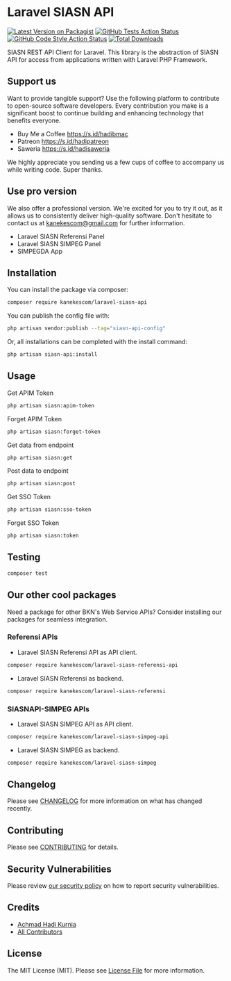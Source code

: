 # Laravel SIASN API

[![Latest Version on Packagist](https://img.shields.io/packagist/v/kanekescom/laravel-siasn-api.svg?style=flat-square)](https://packagist.org/packages/kanekescom/laravel-siasn-api)
[![GitHub Tests Action Status](https://img.shields.io/github/actions/workflow/status/kanekescom/laravel-siasn-api/run-tests.yml?branch=main&label=tests&style=flat-square)](https://github.com/kanekescom/laravel-siasn-api/actions?query=workflow%3Arun-tests+branch%3Amain)
[![GitHub Code Style Action Status](https://img.shields.io/github/actions/workflow/status/kanekescom/laravel-siasn-api/fix-php-code-style-issues.yml?branch=main&label=code%20style&style=flat-square)](https://github.com/kanekescom/laravel-siasn-api/actions?query=workflow%3A"Fix+PHP+code+style+issues"+branch%3Amain)
[![Total Downloads](https://img.shields.io/packagist/dt/kanekescom/laravel-siasn-api.svg?style=flat-square)](https://packagist.org/packages/kanekescom/laravel-siasn-api)

SIASN REST API Client for Laravel.
This library is the abstraction of SIASN API for access from applications written with Laravel PHP Framework.

## Support us

Want to provide tangible support? Use the following platform to contribute to open-source software developers. Every contribution you make is a significant boost to continue building and enhancing technology that benefits everyone.

- Buy Me a Coffee https://s.id/hadibmac
- Patreon https://s.id/hadipatreon
- Saweria https://s.id/hadisaweria

We highly appreciate you sending us a few cups of coffee to accompany us while writing code. Super thanks.

## Use pro version

We also offer a professional version. We're excited for you to try it out, as it allows us to consistently deliver high-quality software. Don't hesitate to contact us at kanekescom@gmail.com for further information.

- Laravel SIASN Referensi Panel
- Laravel SIASN SIMPEG Panel
- SIMPEGDA App

## Installation

You can install the package via composer:

```bash
composer require kanekescom/laravel-siasn-api
```

You can publish the config file with:

```bash
php artisan vendor:publish --tag="siasn-api-config"
```

Or, all installations can be completed with the install command:

```bash
php artisan siasn-api:install
```

## Usage

Get APIM Token

```bash
php artisan siasn:apim-token
```

Forget APIM Token

```bash
php artisan siasn:forget-token
```

Get data from endpoint

```bash
php artisan siasn:get
```

Post data to endpoint

```bash
php artisan siasn:post
```

Get SSO Token

```bash
php artisan siasn:sso-token
```

Forget SSO Token

```bash
php artisan siasn:token
```

## Testing

```bash
composer test
```

## Our other cool packages

Need a package for other BKN's Web Service APIs? Consider installing our packages for seamless integration.

### Referensi APIs

- Laravel SIASN Referensi API as API client.
  
```bash
composer require kanekescom/laravel-siasn-referensi-api
```

- Laravel SIASN Referensi as backend.
  
```bash
composer require kanekescom/laravel-siasn-referensi
```

### SIASNAPI-SIMPEG APIs

- Laravel SIASN SIMPEG API as API client.
  
```bash
composer require kanekescom/laravel-siasn-simpeg-api
```

- Laravel SIASN SIMPEG as backend.
  
```bash
composer require kanekescom/laravel-siasn-simpeg
```

## Changelog

Please see [CHANGELOG](CHANGELOG.md) for more information on what has changed recently.

## Contributing

Please see [CONTRIBUTING](CONTRIBUTING.md) for details.

## Security Vulnerabilities

Please review [our security policy](../../security/policy) on how to report security vulnerabilities.

## Credits

- [Achmad Hadi Kurnia](https://github.com/kanekescom)
- [All Contributors](../../contributors)

## License

The MIT License (MIT). Please see [License File](LICENSE.md) for more information.
